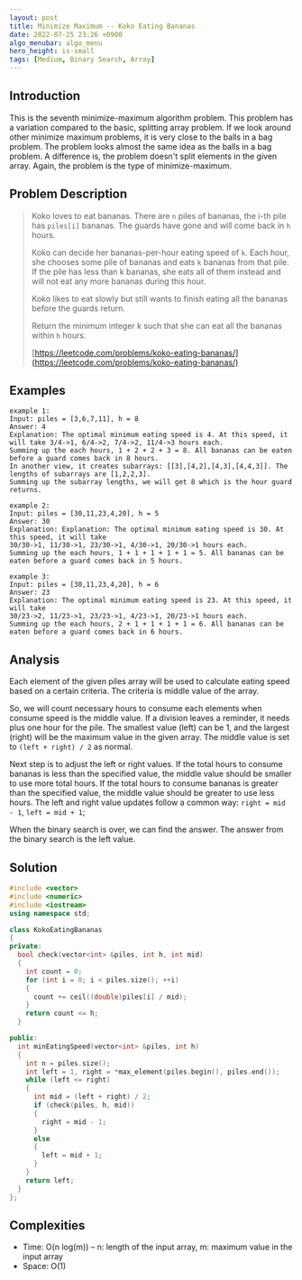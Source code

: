 ```yaml
---
layout: post
title: Minimize Maximum -- Koko Eating Bananas
date: 2022-07-25 23:26 +0900
algo_menubar: algo_menu
hero_height: is-small
tags: [Medium, Binary Search, Array]
---
```

## Introduction
This is the seventh minimize-maximum algorithm problem.
This problem has a variation compared to the basic, splitting array problem.
If we look around other minimize maximum problems, it is very close to the balls in a bag problem.
The problem looks almost the same idea as the balls in a bag problem.
A difference is, the problem doesn't split elements in the given array.
Again, the problem is the type of minimize-maximum.

## Problem Description
> Koko loves to eat bananas. There are `n` piles of bananas, the i-th pile has `piles[i]` bananas.
> The guards have gone and will come back in `h` hours.
>
> Koko can decide her bananas-per-hour eating speed of `k`.
> Each hour, she chooses some pile of bananas and eats `k` bananas from that pile.
> If the pile has less than k bananas, she eats all of them instead and will not eat any more bananas during this hour.
>
> Koko likes to eat slowly but still wants to finish eating all the bananas before the guards return.
>
> Return the minimum integer k such that she can eat all the bananas within `h` hours.
>
> [https://leetcode.com/problems/koko-eating-bananas/](https://leetcode.com/problems/koko-eating-bananas/)

## Examples
```
example 1:
Input: piles = [3,6,7,11], h = 8
Answer: 4
Explanation: The optimal minimum eating speed is 4. At this speed, it will take 3/4->1, 6/4->2, 7/4->2, 11/4->3 hours each.
Summing up the each hours, 1 + 2 + 2 + 3 = 8. All bananas can be eaten before a guard comes back in 8 hours.
In another view, it creates subarrays: [[3],[4,2],[4,3],[4,4,3]]. The lengths of subarrays are [1,2,2,3].
Summing up the subarray lengths, we will get 8 which is the hour guard returns.
```
```
example 2:
Input: piles = [30,11,23,4,20], h = 5
Answer: 30
Explanation: Explanation: The optimal minimum eating speed is 30. At this speed, it will take
30/30->1, 11/30->1, 23/30->1, 4/30->1, 20/30->1 hours each.
Summing up the each hours, 1 + 1 + 1 + 1 + 1 = 5. All bananas can be eaten before a guard comes back in 5 hours.
```
```
example 3:
Input: piles = [30,11,23,4,20], h = 6
Answer: 23
Explanation: The optimal minimum eating speed is 23. At this speed, it will take
30/23->2, 11/23->1, 23/23->1, 4/23->1, 20/23->1 hours each.
Summing up the each hours, 2 + 1 + 1 + 1 + 1 = 6. All bananas can be eaten before a guard comes back in 6 hours.
```

## Analysis
Each element of the given piles array will be used to calculate eating speed based on a certain criteria.
The criteria is middle value of the array.

So, we will count necessary hours to consume each elements when consume speed is the middle value.
If a division leaves a reminder, it needs plus one hour for the pile.
The smallest value (left) can be 1, and the largest (right) will be the maximum value in the given array.
The middle value is set to `(left + right) / 2` as normal.

Next step is to adjust the left or right values.
If the total hours to consume bananas is less than the specified value,
the middle value should be smaller to use more total hours.
If the total hours to consume bananas is greater than the specified value,
the middle value should be greater to use less hours.
The left and right value updates follow a common way:  `right = mid - 1`, `left = mid + 1`;

When the binary search is over, we can find the answer.
The answer from the binary search is the left value.

## Solution
```cpp
#include <vector>
#include <numeric>
#include <iostream>
using namespace std;

class KokoEatingBananas
{
private:
  bool check(vector<int> &piles, int h, int mid)
  {
    int count = 0;
    for (int i = 0; i < piles.size(); ++i)
    {
      count += ceil((double)piles[i] / mid);
    }
    return count <= h;
  }

public:
  int minEatingSpeed(vector<int> &piles, int h)
  {
    int n = piles.size();
    int left = 1, right = *max_element(piles.begin(), piles.end());
    while (left <= right)
    {
      int mid = (left + right) / 2;
      if (check(piles, h, mid))
      {
        right = mid - 1;
      }
      else
      {
        left = mid + 1;
      }
    }
    return left;
  }
};
```


## Complexities
- Time: O(n log(m)) – n: length of the input array, m: maximum value in the input array
- Space: O(1)
